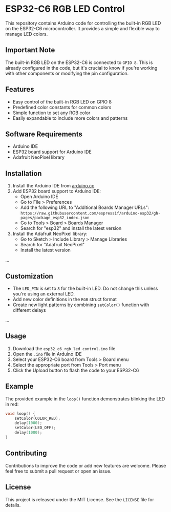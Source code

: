 # ESP32-C6 RGB LED Control

This repository contains Arduino code for controlling the built-in RGB LED on the ESP32-C6 microcontroller. It provides a simple and flexible way to manage LED colors.

## Important Note

The built-in RGB LED on the ESP32-C6 is connected to `GPIO 8`. This is already configured in the code, but it's crucial to know if you're working with other components or modifying the pin configuration.

## Features

- Easy control of the built-in RGB LED on GPIO 8
- Predefined color constants for common colors
- Simple function to set any RGB color
- Easily expandable to include more colors and patterns


## Software Requirements

- Arduino IDE
- ESP32 board support for Arduino IDE
- Adafruit NeoPixel library

## Installation

1. Install the Arduino IDE from [arduino.cc](https://www.arduino.cc/en/software)
2. Add ESP32 board support to Arduino IDE:
   - Open Arduino IDE
   - Go to File > Preferences
   - Add the following URL to "Additional Boards Manager URLs":
     `https://raw.githubusercontent.com/espressif/arduino-esp32/gh-pages/package_esp32_index.json`
   - Go to Tools > Board > Boards Manager
   - Search for "esp32" and install the latest version
3. Install the Adafruit NeoPixel library:
   - Go to Sketch > Include Library > Manage Libraries
   - Search for "Adafruit NeoPixel"
   - Install the latest version

...

## Customization

- The `LED_PIN` is set to `8` for the built-in LED. Do not change this unless you're using an external LED.
- Add new color definitions in the `RGB` struct format
- Create new light patterns by combining `setColor()` function with different delays

...

## Usage

1. Download the `esp32_c6_rgb_led_control.ino` file
2. Open the `.ino` file in Arduino IDE
3. Select your ESP32-C6 board from Tools > Board menu
4. Select the appropriate port from Tools > Port menu
5. Click the Upload button to flash the code to your ESP32-C6

## Example

The provided example in the `loop()` function demonstrates blinking the LED in red:

```cpp
void loop() {
    setColor(COLOR_RED);
    delay(1000);
    setColor(LED_OFF);
    delay(1000);
}
```

## Contributing

Contributions to improve the code or add new features are welcome. Please feel free to submit a pull request or open an issue.

## License

This project is released under the MIT License. See the `LICENSE` file for details.

